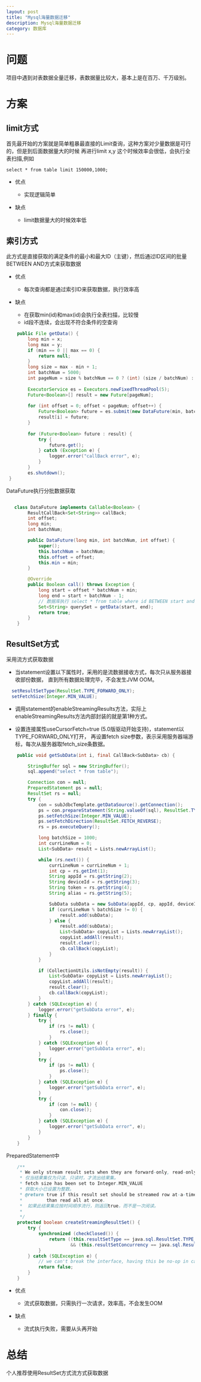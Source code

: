 ```yaml
---
layout: post
title: "Mysql海量数据迁移"
description: Mysql海量数据迁移
category: 数据库
---
```


# 问题

项目中遇到对表数据全量迁移，表数据量比较大，基本上是在百万、千万级别。

# 方案 

## limit方式

首先最开始的方案就是简单粗暴最直接的Limit查询，这种方案对少量数据是可行的，但是到后面数据量大的时候
再进行limit x,y 这个时候效率会很低，会执行全表扫描,例如
```
select * from table limit 150000,1000;
```
* 优点
  - 实现逻辑简单
    
* 缺点
  - limit数据量大的时候效率低
  
## 索引方式

此方式是直接获取的满足条件的最小和最大ID（主键），然后通过ID区间的批量BETWEEN AND方式来获取数据

* 优点
  - 每次查询都是通过索引ID来获取数据，执行效率高

* 缺点

  - 在获取min(id)和max(id)会执行全表扫描，比较慢
  - id段不连续，会出现不符合条件的空查询

```java
    public File getData() {
        long min = x;
        long max = y;
        if (min == 0 || max == 0) {
            return null;
        }
        long size = max - min + 1;
        int batchNum = 5000;
        int pageNum = size % batchNum == 0 ? (int) (size / batchNum) : (int) (size / batchNum) + 1;
        
        ExecutorService es = Executors.newFixedThreadPool(5);
        Future<Boolean>[] result = new Future[pageNum];
        
        for (int offset = 0; offset < pageNum; offset++) {
            Future<Boolean> future = es.submit(new DataFuture(min, batchNum, offset));
            result[i] = future;
        }
        
        for (Future<Boolean> future : result) {
            try {
                future.get();
            } catch (Exception e) {
                logger.error("callBack error", e);
            }
        }
        es.shutdown();
 }

```
DataFuture执行分批数据获取

```java

   class DataFuture implements Callable<Boolean> {
        ResultCallBack<Set<String>> callBack;
        int offset;
        long min;
        int batchNum;

        public DataFuture(long min, int batchNum, int offset) {
            super();
            this.batchNum = batchNum;
            this.offset = offset;
            this.min = min;
        }

        @Override
        public Boolean call() throws Exception {
            long start = offset * batchNum + min;
            long end = start + batchNum - 1;
            // 数据库执行 select * from table where id BETWEEN start and end
            Set<String> querySet = getData(start, end);
            return true;
        }
    }
```

## ResultSet方式

采用流方式获取数据

* 当statement设置以下属性时，采用的是流数据接收方式，每次只从服务器接收部份数据，
直到所有数据处理完毕，不会发生JVM OOM。
```java
  setResultSetType(ResultSet.TYPE_FORWARD_ONLY);
  setFetchSize(Integer.MIN_VALUE); 
```
* 调用statement的enableStreamingResults方法，实际上enableStreamingResults方法内部封装的就是第1种方式。

* 设置连接属性useCursorFetch=true (5.0版驱动开始支持)，statement以TYPE_FORWARD_ONLY打开，
再设置fetch size参数，表示采用服务器端游标，每次从服务器取fetch_size条数据。


```java
    public void getSubData(int i, final CallBack<SubData> cb) {

        StringBuffer sql = new StringBuffer();
        sql.append("select * from table");

        Connection con = null;
        PreparedStatement ps = null;
        ResultSet rs = null;
        try {
            con = subJdbcTemplate.getDataSource().getConnection();
            ps = con.prepareStatement(String.valueOf(sql), ResultSet.TYPE_FORWARD_ONLY, ResultSet.CONCUR_READ_ONLY);
            ps.setFetchSize(Integer.MIN_VALUE);
            ps.setFetchDirection(ResultSet.FETCH_REVERSE);
            rs = ps.executeQuery();

            long batchSize = 1000;
            int currLineNum = 0;
            List<SubData> result = Lists.newArrayList();

            while (rs.next()) {
                currLineNum = currLineNum + 1;
                int cp = rs.getInt(1);
                String appId = rs.getString(2);
                String deviceId = rs.getString(3);
                String token = rs.getString(4);
                String alias = rs.getString(5);

                SubData subData = new SubData(appId, cp, appId, deviceId, token, alias);
                if (currLineNum % batchSize != 0) {
                    result.add(subData);
                } else {
                    result.add(subData);
                    List<SubData> copyList = Lists.newArrayList();
                    copyList.addAll(result);
                    result.clear();
                    cb.callBack(copyList);
                }
            }

            if (CollectionUtils.isNotEmpty(result)) {
                List<SubData> copyList = Lists.newArrayList();
                copyList.addAll(result);
                result.clear();
                cb.callBack(copyList);
            }
        } catch (SQLException e) {
            logger.error("getSubData error", e);
        } finally {
            try {
                if (rs != null) {
                    rs.close();
                }
            } catch (SQLException e) {
                logger.error("getSubData error", e);
            }
            try {
                if (ps != null) {
                    ps.close();
                }
            } catch (SQLException e) {
                logger.error("getSubData error", e);
            }
            try {
                if (con != null) {
                    con.close();
                }
            } catch (SQLException e) {
                logger.error("getSubData error", e);
            }
        }
    }

```

PreparedStatement中

```java
	/**
 	 * We only stream result sets when they are forward-only, read-only, and the
 	 * 仅当结果集仅为只读、只读时，才流出结果集。
 	 * fetch size has been set to Integer.MIN_VALUE
 	 * 获取大小已设置为整数。
 	 * @return true if this result set should be streamed row at-a-time, rather
 	 *         than read all at once.
 	 *  如果此结果集应按时间顺序流行，则返回true，而不是一次阅读。       
 	 *         
 	 */
 	protected boolean createStreamingResultSet() {
 		try {
 			synchronized (checkClosed()) {
 				return ((this.resultSetType == java.sql.ResultSet.TYPE_FORWARD_ONLY)
 						&& (this.resultSetConcurrency == java.sql.ResultSet.CONCUR_READ_ONLY) && (this.fetchSize == Integer.MIN_VALUE));
 			}
 		} catch (SQLException e) {
 			// we can't break the interface, having this be no-op in case of error is ok
 			return false;
 		}
 	}
```


* 优点
  - 流式获取数据，只需执行一次请求，效率高，不会发生OOM

* 缺点
  - 流式执行失败，需要从头再开始

# 总结

个人推荐使用ResultSet方式流方式获取数据





